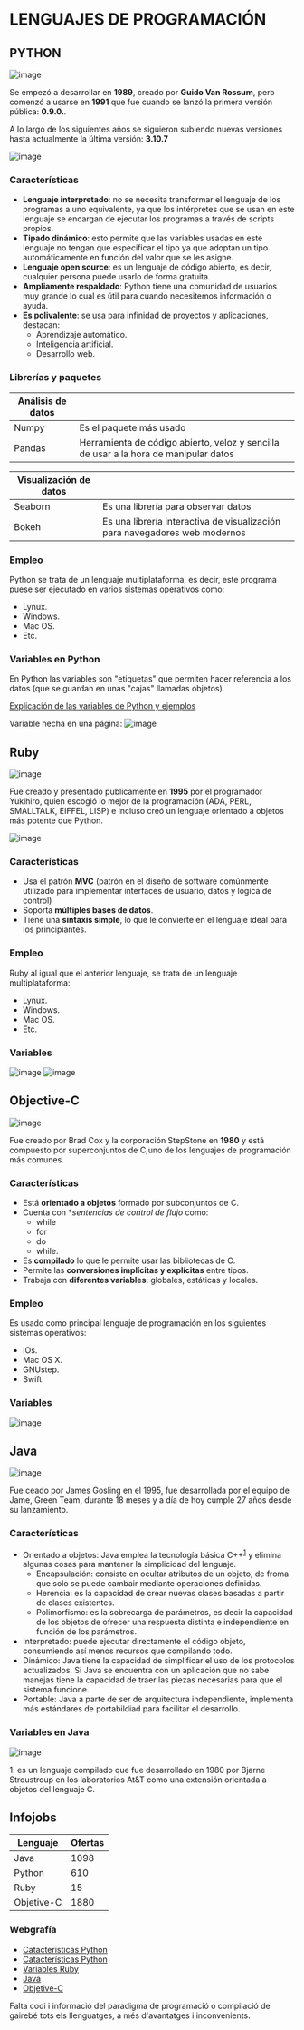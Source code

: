 # LENGUAJES DE PROGRAMACIÓN
## PYTHON

![image](https://user-images.githubusercontent.com/114908591/194115216-63e1f566-445c-4a12-8bd1-0d704a17ee95.png)



Se empezó a desarrollar en **1989**, creado por **Guido Van Rossum**, pero comenzó a usarse en **1991** que fue cuando se lanzó la primera versión pública: **0.9.0.**.

A lo largo de los siguientes años se siguieron subiendo nuevas versiones hasta actualmente la última versión: **3.10.7** 

![image](https://user-images.githubusercontent.com/114908591/194114955-e8d931ae-72d9-4af0-86b0-629ab89f2fdc.png)


### Características
- **Lenguaje interpretado**: no se necesita transformar el lenguaje de los programas a uno equivalente, ya que los intérpretes que se usan en este lenguaje se encargan de ejecutar los programas a través de scripts propios.
- **Tipado dinámico**: esto permite que las variables usadas en este lenguaje no tengan que especificar el tipo ya que adoptan un tipo automáticamente en función del valor que se les asigne.
- **Lenguaje open source**: es un lenguaje de código abierto, es decir, cualquier persona puede usarlo de forma gratuita.
- **Ampliamente respaldado**: Python tiene una comunidad de usuarios muy grande lo cual es útil para cuando necesitemos información o ayuda.
- **Es polivalente**: se usa para infinidad de proyectos y aplicaciones, destacan:
  - Aprendizaje automático.
  - Inteligencia artificial.
  - Desarrollo web.
 
### Librerías y paquetes
 
| Análisis de datos |             |
| --- | --- |
| Numpy | Es el paquete más usado |
| Pandas | Herramienta de código abierto, veloz y sencilla de usar a la hora de manipular datos |

| Visualización de datos |             |
| --- | --- |
| Seaborn| Es una librería para observar datos  |
| Bokeh | Es una librería interactiva de visualización para navegadores web modernos|

### Empleo
Python se trata de un lenguaje multiplataforma, es decir, este programa puese ser ejecutado en varios sistemas operativos como:
- Lynux.
- Windows.
- Mac OS.
- Etc.

### Variables en Python
En Python las variables son "etiquetas" que permiten hacer referencia a los datos (que se guardan en unas "cajas" llamadas objetos).

[Explicación de las variables de Python y ejemplos](https://www.mclibre.org/consultar/python/lecciones/python-variables.html)

Variable hecha en una página:
![image](https://user-images.githubusercontent.com/114908591/194095727-04b04646-b4d2-4b91-8c87-b2710cd30b81.png)

## Ruby 
![image](https://user-images.githubusercontent.com/114908591/194116660-6eeaa596-1e24-4bdb-b315-51c114c2224e.png)

Fue creado y presentado publicamente en **1995** por el programador Yukihiro, quien escogió lo mejor de la programación (ADA, PERL, SMALLTALK, EIFFEL, LISP) e incluso creó un lenguaje orientado a objetos más potente que Python.


![image](https://user-images.githubusercontent.com/114908591/194116781-b1db263f-1e32-4990-89d8-334610919d7e.png)
 

### Características 
- Usa el patrón **MVC** (patrón en el diseño de software comúnmente utilizado para implementar interfaces de usuario, datos y lógica de control)
- Soporta **múltiples bases de datos**.
- Tiene una **sintaxis simple**, lo que le convierte en el lenguaje ideal para los principiantes. 
### Empleo
Ruby al igual que el anterior lenguaje, se trata de un lenguaje multiplataforma:
- Lynux.
- Windows.
- Mac OS.
- Etc.


### Variables
![image](https://user-images.githubusercontent.com/114908591/194092106-7a907573-d710-4398-8277-087459ecb22a.png)
![image](https://user-images.githubusercontent.com/114908591/194093589-c4c242d5-ba50-4404-87ec-1ed2a340b387.png)

## Objective-C
![image](https://user-images.githubusercontent.com/114908591/194118629-d9c7a50f-c615-4676-be0a-6b23f4f57016.png)

Fue creado por Brad Cox y la corporación StepStone en **1980** y está compuesto por superconjuntos de C,uno de los lenguajes de programación más comunes. 

### Características
- Está **orientado a objetos** formado por subconjuntos de C.
- Cuenta con **sentencias de control de flujo* como:
  - while
  - for
  - do
  - while.
- Es **compilado** lo que le permite usar las bibliotecas de C.
- Permite las **conversiones implícitas y explícitas** entre tipos.
- Trabaja con **diferentes variables**: globales, estáticas y locales.
### Empleo
Es usado como principal lenguaje de programación en los siguientes sistemas operativos:
- iOs. 
- Mac OS X.                                                                             
- GNUstep.                                                                  
- Swift.
### Variables
![image](https://user-images.githubusercontent.com/114908591/194125087-a5ecd5a8-c9b6-492f-94f5-8d3f52376950.png)

## Java
![image](https://user-images.githubusercontent.com/114908591/194129487-4f196ec0-87f8-4323-aaab-0953eb1b1d02.png)

Fue ceado por James Gosling en el 1995, fue desarrollada por el equipo de Jame, Green Team, durante 18 meses y a día de hoy cumple 27 años desde su lanzamiento.


### Características
- Orientado a objetos: Java emplea la tecnología básica C++<sup>[1](#C++)</sup> y elimina algunas cosas para mantener la simplicidad del lenguaje.
  - Encapsulación: consiste en ocultar atributos de un objeto, de froma que solo se puede cambair mediante operaciones definidas.
  - Herencia: es la capacidad de crear nuevas clases basadas a partir de clases existentes.
  - Polimorfismo: es la sobrecarga de parámetros, es decir la capacidad de los objetos de ofrecer una respuesta distinta e independiente en función de los parámetros.
- Interpretado: puede ejecutar directamente el código objeto, consumiendo así menos recursos que compilando todo.
- Dinámico: Java tiene la capacidad de simplificar el uso de los protocolos actualizados. Si Java se encuentra con un aplicación que no sabe manejas tiene la capacidad de traer las piezas necesarias para que el sistema funcione.
- Portable: Java a parte de ser de arquitectura independiente, implementa más estándares de portabildiad para facilitar el desarrollo.

### Variables en Java
![image](https://user-images.githubusercontent.com/114908591/194129300-a586a6cf-3deb-45c2-8511-c01a6207dbde.png)

 
<a name="C++">1</a>: es un lenguaje compilado que fue desarrollado en 1980 por Bjarne Stroustroup en los laboratorios At&T como una extensión orientada a objetos del lenguaje C. 

## Infojobs
| Lenguaje| Ofertas |
| --- | --- |
| Java | 1098 |
| Python | 610|
| Ruby   | 15 |
| Objetive-C | 1880 |


### Webgrafía
- [Catacterísticas Python](https://www.miteris.com/blog/que-es-python-caracteristicas-y-librerias/)
- [Catacterísticas Python](https://lenguajesdeprogramacion.net/python/)
- [Variables Ruby](https://openwebinars.net/blog/que-es-ruby/)
- [Java](https://www.java.com/es/download/help/whatis_java.html)
- [Objetive-C](https://ferestrepoca.github.io/paradigmas-de-programacion/poo/tutoriales/Objective-C/Tutorial%20Objective-C.pdf)

Falta codi i informació del paradigma de programació o compilació de gairebé tots els llenguatges, a més d'avantatges i inconvenients.
